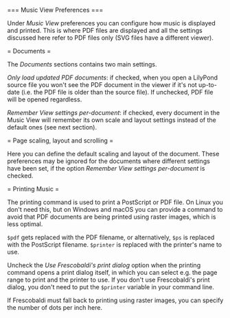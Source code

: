 === Music View Preferences ===

Under *Music View* preferences you can configure how music is
displayed and printed.
This is where PDF files are displayed and all the settings
discussed here refer to PDF files only (SVG files have a
different viewer).

= Documents =

The *Documents* sections contains two main settings.

*Only load updated PDF documents*: if checked, when you
open a LilyPond source file you won't see the PDF document
in the viewer if it's not up-to-date (i.e. the PDF file is
older than the source file). If unchecked, PDF file will
be opened regardless.

*Remember View settings per-document*: if checked, every
document in the Music View will remember its own scale
and layout settings instead of the default ones (see
next section).

= Page scaling, layout and scrolling =

Here you can define the default scaling and layout of
the document. These preferences may be ignored for
the documents where different settings have been set,
if the option *Remember View settings per-document* is
checked.


= Printing Music =

The printing command is used to print a PostScript or PDF file.
On Linux you don't need this, but on Windows and macOS you can
provide a command to avoid that PDF documents are being printed
using raster images, which is less optimal.

`$pdf` gets replaced with the PDF filename, or alternatively,
`$ps` is replaced with the PostScript filename.
`$printer` is replaced with the printer's name to use.

Uncheck the *Use Frescobaldi's print dialog* option when the
printing command opens a print dialog itself, in which you can
select e.g. the page range to print and the printer to use.
If you don't use Frescobaldi's print dialog, you don't need to put
the `$printer` variable in your command line.

If Frescobaldi must fall back to printing using raster images,
you can specify the number of dots per inch here.
